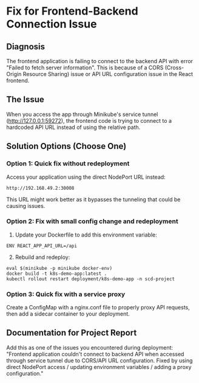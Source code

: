 # Fix for Frontend-Backend Connection Issue

## Diagnosis
The frontend application is failing to connect to the backend API with error "Failed to fetch server information". This is because of a CORS (Cross-Origin Resource Sharing) issue or API URL configuration issue in the React frontend.

## The Issue
When you access the app through Minikube's service tunnel (http://127.0.0.1:59272), the frontend code is trying to connect to a hardcoded API URL instead of using the relative path.

## Solution Options (Choose One)

### Option 1: Quick fix without redeployment
Access your application using the direct NodePort URL instead:
```
http://192.168.49.2:30008
```
This URL might work better as it bypasses the tunneling that could be causing issues.

### Option 2: Fix with small config change and redeployment
1. Update your Dockerfile to add this environment variable:
```
ENV REACT_APP_API_URL=/api
```

2. Rebuild and redeploy:
```
eval $(minikube -p minikube docker-env)
docker build -t k8s-demo-app:latest .
kubectl rollout restart deployment/k8s-demo-app -n scd-project
```

### Option 3: Quick fix with a service proxy
Create a ConfigMap with a nginx.conf file to properly proxy API requests, then add a sidecar container to your deployment.

## Documentation for Project Report
Add this as one of the issues you encountered during deployment:
"Frontend application couldn't connect to backend API when accessed through service tunnel due to CORS/API URL configuration. Fixed by using direct NodePort access / updating environment variables / adding a proxy configuration." 